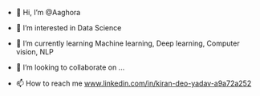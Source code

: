 - 👋 Hi, I’m @Aaghora
- 👀 I’m interested in Data Science 
- 🌱 I’m currently learning Machine learning, Deep learning, Computer vision, NLP

- 💞️ I’m looking to collaborate on ...
- 📫 How to reach me www.linkedin.com/in/kiran-deo-yadav-a9a72a252

<!---
Aaghora/Aaghora is a ✨ special ✨ repository because its `README.md` (this file) appears on your GitHub profile.
You can click the Preview link to take a look at your changes.
--->

